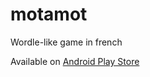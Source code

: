 # motamot

Wordle-like game in french

Available on [Android Play Store](https://play.google.com/store/apps/details?id=com.lwih.motamot)
